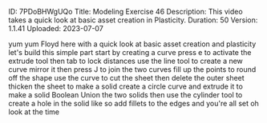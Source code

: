 ID: 7PDoBHWgUQo
Title: Modeling Exercise 46
Description: This video takes a quick look at basic asset creation in Plasticity.
Duration: 50
Version: 1.1.41
Uploaded: 2023-07-07

yum yum Floyd here with a quick look at
basic asset creation and plasticity
let's build this simple part start by
creating a curve press e to activate the
extrude tool then tab to lock distances
use the line tool to create a new curve
mirror it then press J to join the two
curves fill up the points to round off
the shape use the curve to cut the sheet
then delete the outer sheet thicken the
sheet to make a solid
create a circle curve and extrude it to
make a solid Boolean Union the two
solids then use the cylinder tool to
create a hole in the solid like so
add fillets to the edges
and you're all set
oh look at the time
